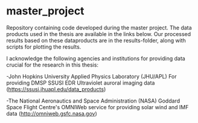 # master_project
Repository containing code developed during the master project. The data products used in the thesis are available in the links below. Our processed results based on these dataproducts are in the results-folder, along with scripts for plotting the results.

I acknowledge the following agencies and institutions for providing data crucial for the research in this thesis:

-John Hopkins University Applied Physics Laboratory (JHU/APL) For providing DMSP SSUSI EDR Ultraviolet auroral imaging data (https://ssusi.jhuapl.edu/data_products)

-The National Aeronautics and Space Administration (NASA) Goddard Space Flight Centre's OMNIWeb service for providing solar wind and IMF data (http://omniweb.gsfc.nasa.gov) 
